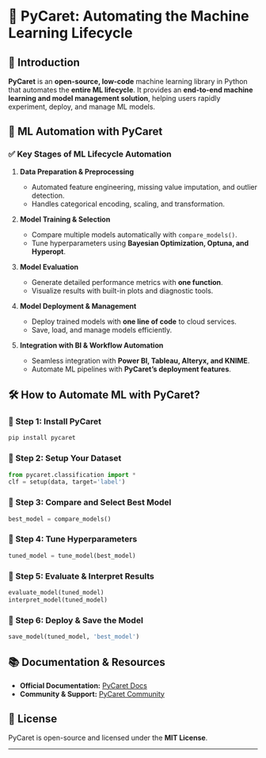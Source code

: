 # 🚀 PyCaret: Automating the Machine Learning Lifecycle

## 📌 Introduction

**PyCaret** is an **open-source, low-code** machine learning library in Python that automates the **entire ML lifecycle**. It provides an **end-to-end machine learning and model management solution**, helping users rapidly experiment, deploy, and manage ML models.

## 🔄 ML Automation with PyCaret

### ✅ Key Stages of ML Lifecycle Automation
1. **Data Preparation & Preprocessing**  
   - Automated feature engineering, missing value imputation, and outlier detection.  
   - Handles categorical encoding, scaling, and transformation.  
   
2. **Model Training & Selection**  
   - Compare multiple models automatically with `compare_models()`.  
   - Tune hyperparameters using **Bayesian Optimization, Optuna, and Hyperopt**.  
   
3. **Model Evaluation**  
   - Generate detailed performance metrics with **one function**.  
   - Visualize results with built-in plots and diagnostic tools.  
   
4. **Model Deployment & Management**  
   - Deploy trained models with **one line of code** to cloud services.  
   - Save, load, and manage models efficiently.  
   
5. **Integration with BI & Workflow Automation**  
   - Seamless integration with **Power BI, Tableau, Alteryx, and KNIME**.  
   - Automate ML pipelines with **PyCaret’s deployment features**.

## 🛠️ How to Automate ML with PyCaret?

### 🔹 Step 1: Install PyCaret
```bash
pip install pycaret
```

### 🔹 Step 2: Setup Your Dataset
```python
from pycaret.classification import *
clf = setup(data, target='label')
```

### 🔹 Step 3: Compare and Select Best Model
```python
best_model = compare_models()
```

### 🔹 Step 4: Tune Hyperparameters
```python
tuned_model = tune_model(best_model)
```

### 🔹 Step 5: Evaluate & Interpret Results
```python
evaluate_model(tuned_model)
interpret_model(tuned_model)
```

### 🔹 Step 6: Deploy & Save the Model
```python
save_model(tuned_model, 'best_model')
```

## 📚 Documentation & Resources
- **Official Documentation:** [PyCaret Docs](https://pycaret.org)
- **Community & Support:** [PyCaret Community](https://github.com/pycaret/pycaret/discussions)

## 📜 License
PyCaret is open-source and licensed under the **MIT License**.

---

